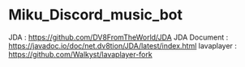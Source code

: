 # Miku_Discord_music_bot
JDA : https://github.com/DV8FromTheWorld/JDA
JDA Document : https://javadoc.io/doc/net.dv8tion/JDA/latest/index.html
lavaplayer : https://github.com/Walkyst/lavaplayer-fork
